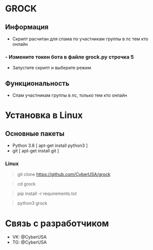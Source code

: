 # GROCK
## Информация 
- Скрипт расчитан для спама по участникам группы в лс тем кто онлайн
### - Измените токен бота в файле grock.py строчка 5
- Запустите скрипт и выберите режим

## Функциональность 
- Спам участникам группы в лс, только тем кто онлайн


# Установка в Linux
## Основные пакеты 
- Python 3.8 [ apt-get install python3 ]
- git [ apt-get install git ]
### Linux

> git clone https://github.com/CyberUSA/grock

> cd grock

> pip install -r requirements.txt

> python3 grock



# Связь с разработчиком 
- VK: @CyberUSA
- TG: @CyberUSA
